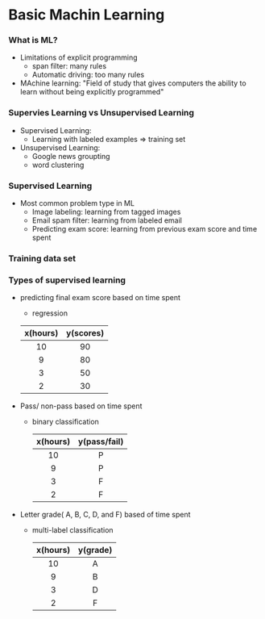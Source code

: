 # Basic Machin Learning



### What is ML?

- Limitations of explicit programming
  - span filter: many rules
  - Automatic driving: too many rules
- MAchine learning: "Field of study that gives computers the ability to learn without being explicitly programmed"



### Supervies Learning vs Unsupervised Learning

- Supervised Learning:
  - Learning with labeled examples => training set
- Unsupervised Learning:
  - Google news groupting
  - word clustering



### Supervised Learning

- Most common problem type in ML
  - Image labeling: learning from tagged images
  - Email spam filter: learning from labeled email
  - Predicting exam score: learning from previous exam score and time spent



### Training data set



### Types of supervised learning

- predicting final exam score based on time spent

  - regression

  | x(hours) | y(scores) |
  | :------: | :-------: |
  |    10    |    90     |
  |    9     |    80     |
  |    3     |    50     |
  |    2     |    30     |

- Pass/ non-pass based on time spent

  - binary classification

    | x(hours) | y(pass/fail) |
    | :------: | :----------: |
    |    10    |      P       |
    |    9     |      P       |
    |    3     |      F       |
    |    2     |      F       |

- Letter grade( A, B, C, D, and F) based of time spent

  - multi-label classification

    | x(hours) | y(grade) |
    | :------: | :------: |
    |    10    |    A     |
    |    9     |    B     |
    |    3     |    D     |
    |    2     |    F     |